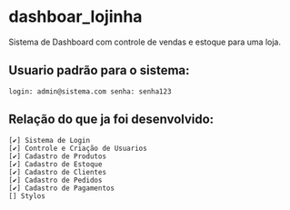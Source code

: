 # dashboar_lojinha
Sistema de Dashboard com controle de vendas e estoque para uma loja.

## Usuario padrão para o sistema:
``
login: admin@sistema.com
senha: senha123 
``

## Relação do que ja foi desenvolvido:
    [✔] Sistema de Login
    [✔] Controle e Criação de Usuarios
    [✔] Cadastro de Produtos
    [✔] Cadastro de Estoque
    [✔] Cadastro de Clientes
    [✔] Cadastro de Pedidos
    [✔] Cadastro de Pagamentos
    [] Stylos